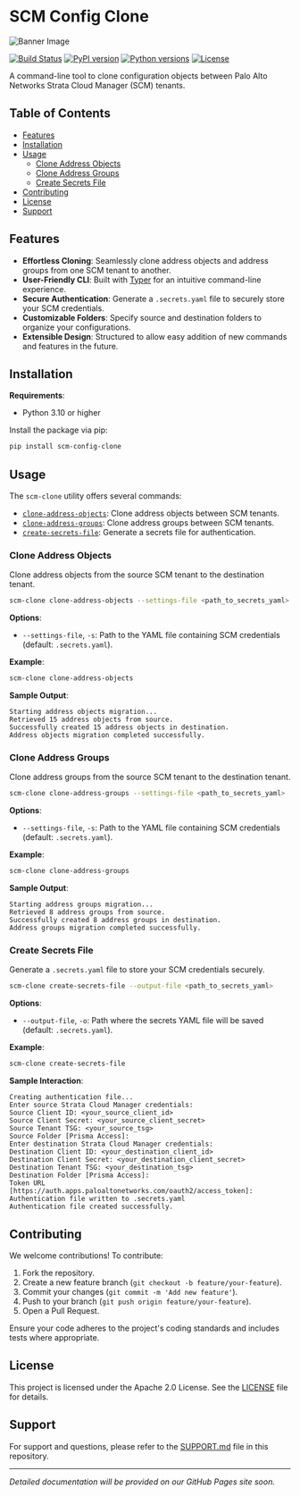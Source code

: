 # SCM Config Clone

![Banner Image](https://raw.githubusercontent.com/cdot65/scm-config-clone/main/assets/logo.svg)

[![Build Status](https://github.com/cdot65/scm-config-clone/actions/workflows/ci.yml/badge.svg)](https://github.com/cdot65/scm-config-clone/actions/workflows/ci.yml)
[![PyPI version](https://badge.fury.io/py/scm-config-clone.svg)](https://badge.fury.io/py/scm-config-clone)
[![Python versions](https://img.shields.io/pypi/pyversions/scm-config-clone.svg)](https://pypi.org/project/scm-config-clone/)
[![License](https://img.shields.io/github/license/cdot65/scm-config-clone.svg)](https://github.com/cdot65/scm-config-clone/blob/main/LICENSE)

A command-line tool to clone configuration objects between Palo Alto Networks Strata Cloud Manager (SCM) tenants.

## Table of Contents

- [Features](#features)
- [Installation](#installation)
- [Usage](#usage)
  - [Clone Address Objects](#clone-address-objects)
  - [Clone Address Groups](#clone-address-groups)
  - [Create Secrets File](#create-secrets-file)
- [Contributing](#contributing)
- [License](#license)
- [Support](#support)

## Features

- **Effortless Cloning**: Seamlessly clone address objects and address groups from one SCM tenant to another.
- **User-Friendly CLI**: Built with [Typer](https://typer.tiangolo.com/) for an intuitive command-line experience.
- **Secure Authentication**: Generate a `.secrets.yaml` file to securely store your SCM credentials.
- **Customizable Folders**: Specify source and destination folders to organize your configurations.
- **Extensible Design**: Structured to allow easy addition of new commands and features in the future.

## Installation

**Requirements**:

- Python 3.10 or higher

Install the package via pip:

```bash
pip install scm-config-clone
```

## Usage

The `scm-clone` utility offers several commands:

- [`clone-address-objects`](#clone-address-objects): Clone address objects between SCM tenants.
- [`clone-address-groups`](#clone-address-groups): Clone address groups between SCM tenants.
- [`create-secrets-file`](#create-secrets-file): Generate a secrets file for authentication.

### Clone Address Objects

Clone address objects from the source SCM tenant to the destination tenant.

```bash
scm-clone clone-address-objects --settings-file <path_to_secrets_yaml>
```

**Options**:

- `--settings-file`, `-s`: Path to the YAML file containing SCM credentials (default: `.secrets.yaml`).

**Example**:

```bash
scm-clone clone-address-objects
```

**Sample Output**:

```
Starting address objects migration...
Retrieved 15 address objects from source.
Successfully created 15 address objects in destination.
Address objects migration completed successfully.
```

### Clone Address Groups

Clone address groups from the source SCM tenant to the destination tenant.

```bash
scm-clone clone-address-groups --settings-file <path_to_secrets_yaml>
```

**Options**:

- `--settings-file`, `-s`: Path to the YAML file containing SCM credentials (default: `.secrets.yaml`).

**Example**:

```bash
scm-clone clone-address-groups
```

**Sample Output**:

```
Starting address groups migration...
Retrieved 8 address groups from source.
Successfully created 8 address groups in destination.
Address groups migration completed successfully.
```

### Create Secrets File

Generate a `.secrets.yaml` file to store your SCM credentials securely.

```bash
scm-clone create-secrets-file --output-file <path_to_secrets_yaml>
```

**Options**:

- `--output-file`, `-o`: Path where the secrets YAML file will be saved (default: `.secrets.yaml`).

**Example**:

```bash
scm-clone create-secrets-file
```

**Sample Interaction**:

```
Creating authentication file...
Enter source Strata Cloud Manager credentials:
Source Client ID: <your_source_client_id>
Source Client Secret: <your_source_client_secret>
Source Tenant TSG: <your_source_tsg>
Source Folder [Prisma Access]:
Enter destination Strata Cloud Manager credentials:
Destination Client ID: <your_destination_client_id>
Destination Client Secret: <your_destination_client_secret>
Destination Tenant TSG: <your_destination_tsg>
Destination Folder [Prisma Access]:
Token URL [https://auth.apps.paloaltonetworks.com/oauth2/access_token]:
Authentication file written to .secrets.yaml
Authentication file created successfully.
```

## Contributing

We welcome contributions! To contribute:

1. Fork the repository.
2. Create a new feature branch (`git checkout -b feature/your-feature`).
3. Commit your changes (`git commit -m 'Add new feature'`).
4. Push to your branch (`git push origin feature/your-feature`).
5. Open a Pull Request.

Ensure your code adheres to the project's coding standards and includes tests where appropriate.

## License

This project is licensed under the Apache 2.0 License. See the [LICENSE](./LICENSE) file for details.

## Support

For support and questions, please refer to the [SUPPORT.md](./SUPPORT.md) file in this repository.

---

*Detailed documentation will be provided on our GitHub Pages site soon.*